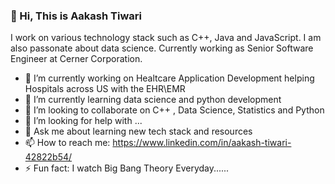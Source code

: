 ### 👋 Hi, This is Aakash Tiwari
I work on various technology stack such as C++, Java and JavaScript. I am also passonate about data science. Currently working as Senior Software Engineer at Cerner Corporation.

- 🔭 I’m currently working on Healtcare Application Development helping Hospitals across US with the EHR\EMR
- 🌱 I’m currently learning data science and python development
- 👯 I’m looking to collaborate on C++ , Data Science, Statistics and Python
- 🤔 I’m looking for help with ...
- 💬 Ask me about learning new tech stack and resources
- 📫 How to reach me: https://www.linkedin.com/in/aakash-tiwari-42822b54/
- ⚡ Fun fact: I watch Big Bang Theory Everyday......


